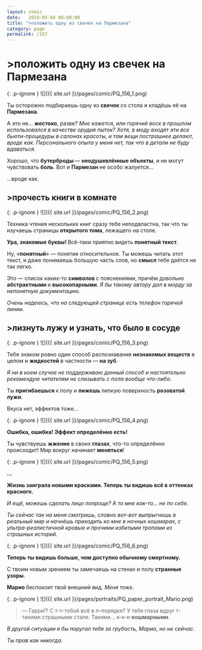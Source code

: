 ```yaml
---
layout: comic
date:   2019-05-04 00:00:00 
title: ">положить одну из свечек на Пармезана"
category: page
permalink: /157
---
```

# >положить одну из свечек на Пармезана

{: .p-ignore }
![]({{ site.url }}/pages/comic/PQ_156_1.png)

Ты осторожно подбираешь одну из <strong>свечек </strong>со стола и кладёшь её на <strong>Пармезана</strong>.

А это не… <strong>жестоко</strong>, разве? <em>Мне кажется, или горячий воск в прошлом использовался в качестве орудия пыток? Хотя, в моду входят эти все бьюти-процедуры в салонах красоты, и там вещи пострашнее делают, вроде как. Персонального опыта у меня нет, так что в детали не буду вдаваться.</em>

Хорошо, что <strong>бутерброды </strong>— <strong>неодушевлённые объекты</strong>, и не могут чувствовать <strong>боль</strong>. Вот и <strong>Пармезан </strong>не особо жалуется...

…вроде как.

## >прочесть книги в комнате

{: .p-ignore }
![]({{ site.url }}/pages/comic/PQ_156_2.png)

Техника чтения нескольких книг сразу тебе неподвластна, так что ты изучаешь страницы <strong>открытого тома</strong>, лежащего на столе.

<strong>Ура, знакомые буквы! </strong>Всё-таки приятно видеть <strong>понятный текст</strong>.

Ну, «<strong>понятный</strong>» — понятие относительное. Ты можешь читать этот текст, и даже понимаешь большую часть слов, но <strong>смысл </strong>тебе даётся не так легко.

Это — список каких-то <strong>символов </strong>с пояснениями, причём довольно <strong>абстрактными </strong>и <strong>высокопарными</strong>. <em>Я бы такому автору дал в морду за непонятную документацию. </em>

<em>Очень надеюсь, что на следующей странице есть телефон горячей линии.</em>

## >лизнуть лужу и узнать, что было в сосуде

{: .p-ignore }
![]({{ site.url }}/pages/comic/PQ_156_3.png)

Тебе знаком ровно один способ распознавания <strong>незнакомых веществ</strong> в целом и <strong>жидкостей </strong>в частности — <strong>на зуб</strong>.

<em>Я ни в коем случае не поддерживаю данный способ и настоятельно рекомендую читателям не слизывать с пола вообще что-либо.</em>

Ты <strong>пригибаешься </strong>к полу и <strong>лижешь </strong>липкую поверхность <strong>розоватой лужи</strong>.

Вкуса нет, эффектов тоже…

{: .p-ignore }
![]({{ site.url }}/pages/comic/PQ_156_4.png)

<strong>Ошибка, ошибка! Эффект определённо есть!</strong>

Ты чувствуешь <strong>жжение </strong>в своих <strong>глазах</strong>, что-то определённо происходит! Мир вокруг начинает <strong>меняться</strong>!

{: .p-ignore }
![]({{ site.url }}/pages/comic/PQ_156_5.png)

<strong>…</strong>

<strong>Жизнь заиграла новыми красками. Теперь ты видишь всё в оттенках красного.</strong>

<em>И ещё, можешь сделать лицо попроще? А то мне как-то… не по себе. </em>

<em>Ты сейчас так на меня смотришь, словно вот-вот выпрыгнешь в реальный мир и начнёшь приходить ко мне в ночных кошмарах, с ультра-реалистичной кровью и прочими избитыми тропами из страшных историй.</em>

{: .p-ignore }
![]({{ site.url }}/pages/comic/PQ_156_6.png)

<strong>Теперь ты видишь больше, чем доступно обычному смертному.</strong>

С твоим новым зрением ты замечаешь на стенах и полу <strong>странные узоры</strong>.

<strong>Марио </strong>беспокоит твой внешний вид. <em>Меня тоже</em>.

{: .p-ignore }
![]({{ site.url }}/pages/portraits/PQ_paper_portrait_Mario.png)

<blockquote>— Гарри!? С т-т-тобой всё в п-порядке? У тебя глаза вдруг т-такими страшными стали. Такими… к-к-к-<strong>кошмарными</strong>.</blockquote>

<em>В другой ситуации я бы поругал тебя за грубость, Марио, но не сейчас.</em>

<em>Ты прав как никогда.</em>
